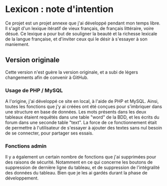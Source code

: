 # Lexicon : note d'intention

Ce projet est un projet annexe que j'ai développé pendant mon temps libre. Il s'agit d'un lexique itératif de vieux français, de français littéraire, voire désué. Ce lexique a pour but de souligner la beauté et la richesse lexicale de la langue française, et d'inviter ceux qui le désir à s'essayer à son maniement.

## Version originale

Cette version n'est guère la version originale, et a subi de légers changements afin de convenir à GitHub.

### Usage de PHP / MySQL

A l'origine, j'ai développé ce site en local, à l'aide de PHP et MySQL. Ainsi, toutes les fonctions que j'y ai créées ont été conçues pour s'imbriquer dans une structure en base de données. Les mots présents dans les deux tableaux étaient requêtés dans une table "word" de la BDD, et les écrits du forum dans une seconde table "text". La force de ce fonctionnement était de permettre à l'utilisateur de s'essayer à ajouter des textes sans nul besoin de se connecter, pour partager ses essais.

### Fonctions admin

Il y a également un certain nombre de fonctions que j'ai supprimées pour des raisons de sécurité. Notamment en ce qui concerne les boutons de suppression de dernière ligne du tableau, et de suppression de l'intégralité des données du tableau. Bien que je les ai gardés durant la phase de développement. 
